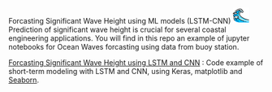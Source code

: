 Forcasting Significant Wave Height using ML models (LSTM-CNN) ![waves](wave.png)
Prediction of significant wave height is crucial for several coastal engineering applications. 
You will find in this repo an example of jupyter notebooks for Ocean Waves forcasting using data from buoy station.

   [Forcasting Significant Wave Height using LSTM and CNN](https://nbviewer.jupyter.org/github/oulebsir-rafik/Wave_modelling/blob/master/HS%20notebook%20seaborn%20viz/HS%20modeling%20using%20LSTM%20and%20CNN.ipynb) : Code example of short-term modeling with LSTM and CNN, using Keras, matplotlib and [Seaborn](https://seaborn.pydata.org/).



